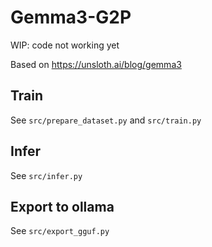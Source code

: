 # Gemma3-G2P

WIP: code not working yet

Based on https://unsloth.ai/blog/gemma3

## Train

See `src/prepare_dataset.py` and `src/train.py`

## Infer

See `src/infer.py`

## Export to ollama

See `src/export_gguf.py`

